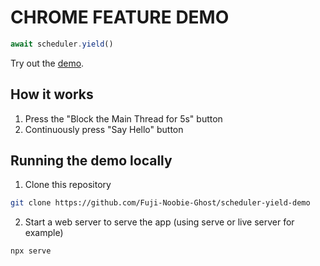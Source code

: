 # CHROME FEATURE DEMO

```JavaScript
await scheduler.yield()
```

Try out the [demo](https://scheduler-yield-demo.vercel.app/).

## How it works

1. Press the "Block the Main Thread for 5s" button
2. Continuously press "Say Hello" button

## Running the demo locally

1. Clone this repository
```sh
git clone https://github.com/Fuji-Noobie-Ghost/scheduler-yield-demo
```

2. Start a web server to serve the app (using serve or live server for example)

```sh
npx serve
```

